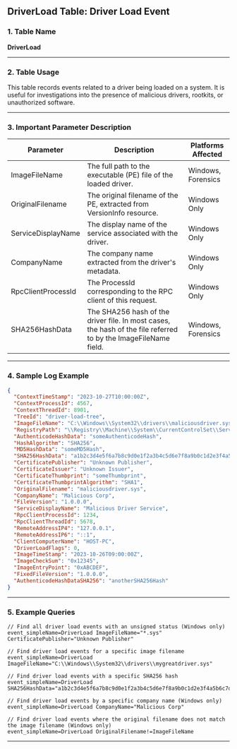 ## DriverLoad Table: Driver Load Event

### 1. Table Name
**DriverLoad**

---

### 2. Table Usage
This table records events related to a driver being loaded on a system. It is useful for investigations into the presence of malicious drivers, rootkits, or unauthorized software.

---

### 3. Important Parameter Description

| Parameter            | Description                                                                                                                                      | Platforms Affected |
|----------------------|--------------------------------------------------------------------------------------------------------------------------------------------------|--------------------|
| ImageFileName        | The full path to the executable (PE) file of the loaded driver.                                                                                   | Windows, Forensics |
| OriginalFilename     | The original filename of the PE, extracted from VersionInfo resource.                                                                          | Windows Only       |
| ServiceDisplayName   | The display name of the service associated with the driver.                                                                                    | Windows Only       |
| CompanyName          | The company name extracted from the driver's metadata.                                                                                         | Windows Only       |
| RpcClientProcessId   | The ProcessId corresponding to the RPC client of this request.                                                                                 | Windows Only       |
| SHA256HashData       | The SHA256 hash of the driver file. In most cases, the hash of the file referred to by the ImageFileName field. | Windows, Forensics |

---

### 4. Sample Log Example

```json
{
  "ContextTimeStamp": "2023-10-27T10:00:00Z",
  "ContextProcessId": 4567,
  "ContextThreadId": 8901,
  "TreeId": "driver-load-tree",
  "ImageFileName": "C:\\Windows\\System32\\drivers\\maliciousdriver.sys",
  "RegistryPath": "\\Registry\\Machine\\System\\CurrentControlSet\\Services\\MaliciousDriver",
  "AuthenticodeHashData": "someAuthenticodeHash",
  "HashAlgorithm": "SHA256",
  "MD5HashData": "someMD5Hash",
  "SHA256HashData": "a1b2c3d4e5f6a7b8c9d0e1f2a3b4c5d6e7f8a9b0c1d2e3f4a5b6c7d8e9f0a1b2",
  "CertificatePublisher": "Unknown Publisher",
  "CertificateIssuer": "Unknown Issuer",
  "CertificateThumbprint": "someThumbprint",
  "CertificateThumbprintAlgorithm": "SHA1",
  "OriginalFilename": "maliciousdriver.sys",
  "CompanyName": "Malicious Corp",
  "FileVersion": "1.0.0.0",
  "ServiceDisplayName": "Malicious Driver Service",
  "RpcClientProcessId": 1234,
  "RpcClientThreadId": 5678,
  "RemoteAddressIP4": "127.0.0.1",
  "RemoteAddressIP6": "::1",
  "ClientComputerName": "HOST-PC",
  "DriverLoadFlags": 0,
  "ImageTimeStamp": "2023-10-26T09:00:00Z",
  "ImageCheckSum": "0x12345",
  "ImageEntryPoint": "0xABCDEF",
  "FixedFileVersion": "1.0.0.0",
  "AuthenticodeHashDataSHA256": "anotherSHA256Hash"
}
```
---
### 5. Example Queries
```xql
// Find all driver load events with an unsigned status (Windows only)
event_simpleName=DriverLoad ImageFileName="*.sys" CertificatePublisher="Unknown Publisher"

// Find driver load events for a specific image filename
event_simpleName=DriverLoad ImageFileName="C:\\Windows\\System32\\drivers\\mygreatdriver.sys"

// Find driver load events with a specific SHA256 hash
event_simpleName=DriverLoad SHA256HashData="a1b2c3d4e5f6a7b8c9d0e1f2a3b4c5d6e7f8a9b0c1d2e3f4a5b6c7d8e9f0a1b2"

// Find driver load events by a specific company name (Windows only)
event_simpleName=DriverLoad CompanyName="Malicious Corp"

// Find driver load events where the original filename does not match the image filename (Windows only)
event_simpleName=DriverLoad OriginalFilename!=ImageFileName
```
---